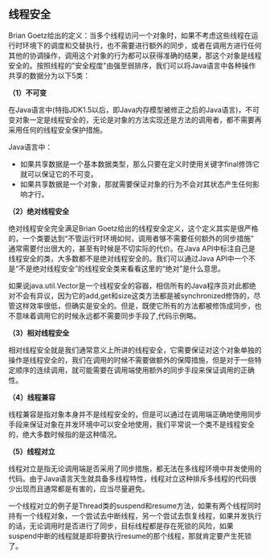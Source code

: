 线程安全
---
Brian Goetz给出的定义：当多个线程访问一个对象时，如果不考虑这些线程在运行时环境下的调度和交替执行，也不需要进行额外的同步，或者在调用方进行任何其他的协调操作，调用这个对象的行为都可以获得准确的结果，那这个对象是线程安全的。按照线程的"安全程度"由强至弱排序，我们可以将Java语言中各种操作共享的数据分为以下5类：

**（1）不可变**

在Java语言中(特指JDK1.5以后，即Java内存模型被修正之后的Java语言)，不可变对象一定是线程安全的，无论是对象的方法实现还是方法的调用者，都不需要再采用任何的线程安全保护措施。

Java语言中：
* 如果共享数据是一个基本数据类型，那么只要在定义时使用关键字final修饰它就可以保证它的不可变。
* 如果共享数据是一个对象，那就需要保证对象的行为不会对其状态产生任何影响才行。

**（2）绝对线程安全**

绝对线程安全完全满足Brian Goetz给出的线程安全定义，这个定义其实是很严格的，一个类要达到“不管运行时环境如何，调用者够不需要任何额外的同步措施” 通常需要付出很大的，甚至有时候是不切实际的代价。在Java API中标注自己是线程安全的类，大多数都不是绝对线程安全的。我们可以通过Java API中一个不是“不是绝对线程安全”的线程安全类来看看这里的“绝对”是什么意思。

如果说java.util.Vector是一个线程安全的容器，相信所有的Java程序员对此都绝对不会有异议，因为它的add,get和size这类方法都是被synchronized修饰的，尽管这样效率很低，但确实是安全的。但是，既使它所有的方法都被修饰成同步，也不意味着调用它的时候永远都不需要同步手段了,代码示例略。

**（3）相对线程安全**

相对线程安全就是我们通常意义上所讲的线程安全，它需要保证对这个对象单独的操作是线程安全的，我们在调用的时候不需要做额外的保障措施，但是对于一些特定顺序的连续调用，就可能需要在调用端使用额外的同步手段来保证调用的正确性。

**（4）线程兼容**

线程兼容是指对象本身并不是线程安全的，但是可以通过在调用端正确地使用同步手段来保证对象在并发环境中可以安全地使用，我们平常说一个类不是线程安全的，绝大多数时候指的是这种情况。

**（5）线程对立**

线程对立是指无论调用端是否采用了同步措施，都无法在多线程环境中并发使用的代码。由于Java语言天生就具备多线程特性，线程对立这种排斥多线程的代码很少出现而且通常都是有害的，应当尽量避免。

一个线程对立的例子是Thread类的suspend和resume方法，如果有两个线程同时持有一个线程对象，一个尝试去中断线程，另一个尝试去恢复线程，如果并发执行的话，无论调用时是否进行了同步，目标线程都是存在死锁的风险，如果suspend中断的线程就是即将要执行resume的那个线程，那就肯定要产生死锁了。
